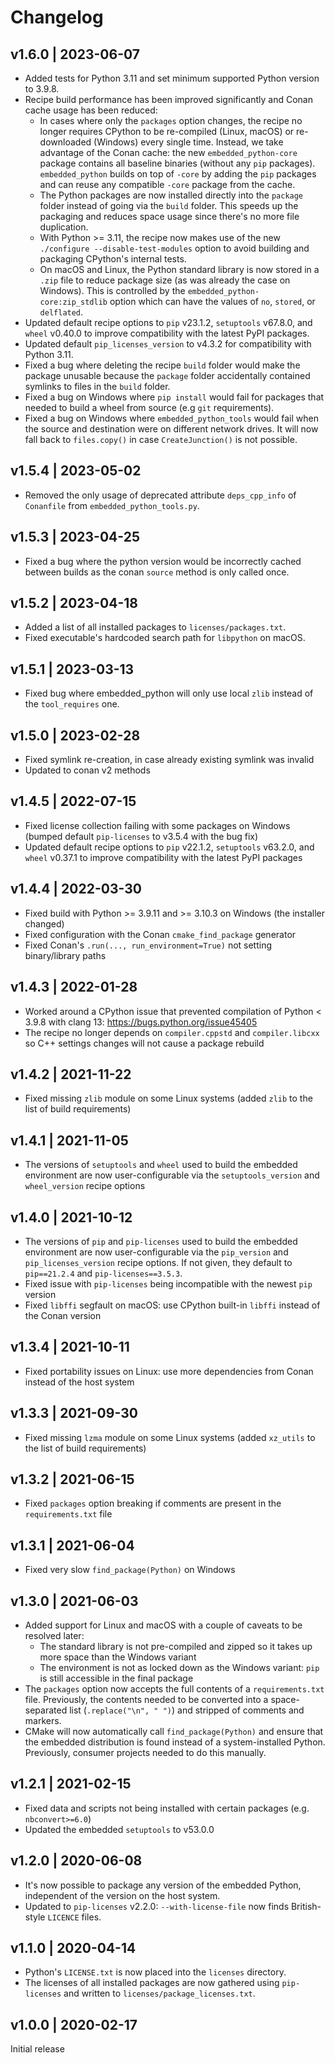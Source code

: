 # Changelog

## v1.6.0 | 2023-06-07

- Added tests for Python 3.11 and set minimum supported Python version to 3.9.8.
- Recipe build performance has been improved significantly and Conan cache usage has been reduced: 
  - In cases where only the `packages` option changes, the recipe no longer requires CPython to be re-compiled (Linux, macOS) or re-downloaded (Windows) every single time. Instead, we take advantage of the Conan cache: the new `embedded_python-core` package contains all baseline binaries (without any `pip` packages). `embedded_python` builds on top of `-core` by adding the `pip` packages and can reuse any compatible `-core` package from the cache.
  - The Python packages are now installed directly into the `package` folder instead of going via the `build` folder. This speeds up the packaging and reduces space usage since there's no more file duplication.
  - With Python >= 3.11, the recipe now makes use of the new `./configure --disable-test-modules` option to avoid building and packaging CPython's internal tests.
  - On macOS and Linux, the Python standard library is now stored in a `.zip` file to reduce package size (as was already the case on Windows). This is controlled by the `embedded_python-core:zip_stdlib` option which can have the values of `no`, `stored`, or `delflated`.
- Updated default recipe options to `pip` v23.1.2, `setuptools` v67.8.0, and `wheel` v0.40.0 to improve compatibility with the latest PyPI packages.
- Updated default `pip_licenses_version` to v4.3.2 for compatibility with Python 3.11.
- Fixed a bug where deleting the recipe `build` folder would make the package unusable because the `package` folder accidentally contained symlinks to files in the `build` folder.
- Fixed a bug on Windows where `pip install` would fail for packages that needed to build a wheel from source (e.g `git` requirements). 
- Fixed a bug on Windows where `embedded_python_tools` would fail when the source and destination were on different network drives. It will now fall back to `files.copy()` in case `CreateJunction()` is not possible. 

## v1.5.4 | 2023-05-02

- Removed the only usage of deprecated attribute `deps_cpp_info` of `Conanfile` from `embedded_python_tools.py`.

## v1.5.3 | 2023-04-25

- Fixed a bug where the python version would be incorrectly cached between builds as the conan `source` method is only called once.

## v1.5.2 | 2023-04-18

- Added a list of all installed packages to `licenses/packages.txt`.
- Fixed executable's hardcoded search path for `libpython` on macOS.

## v1.5.1 | 2023-03-13

- Fixed bug where embedded_python will only use local `zlib` instead of the `tool_requires` one.

## v1.5.0 | 2023-02-28

- Fixed symlink re-creation, in case already existing symlink was invalid
- Updated to conan v2 methods

## v1.4.5 | 2022-07-15

- Fixed license collection failing with some packages on Windows (bumped default `pip-licenses` to v3.5.4 with the bug fix) 
- Updated default recipe options to  `pip` v22.1.2, `setuptools` v63.2.0, and `wheel` v0.37.1 to improve compatibility with the latest PyPI packages

## v1.4.4 | 2022-03-30

- Fixed build with Python >= 3.9.11 and >= 3.10.3 on Windows (the installer changed)
- Fixed configuration with the Conan `cmake_find_package` generator
- Fixed Conan's `.run(..., run_environment=True)` not setting binary/library paths

## v1.4.3 | 2022-01-28

- Worked around a CPython issue that prevented compilation of Python < 3.9.8 with clang 13: https://bugs.python.org/issue45405
- The recipe no longer depends on `compiler.cppstd` and `compiler.libcxx` so C++ settings changes will not cause a package rebuild

## v1.4.2 | 2021-11-22

- Fixed missing `zlib` module on some Linux systems (added `zlib` to the list of build requirements)

## v1.4.1 | 2021-11-05

- The versions of `setuptools` and `wheel` used to build the embedded environment are now user-configurable via the `setuptools_version` and `wheel_version` recipe options

## v1.4.0 | 2021-10-12

- The versions of `pip` and `pip-licenses` used to build the embedded environment are now user-configurable via the `pip_version` and `pip_licenses_version` recipe options.
  If not given, they default to `pip==21.2.4` and `pip-licenses==3.5.3`.
- Fixed issue with `pip-licenses` being incompatible with the newest `pip` version
- Fixed `libffi` segfault on macOS: use CPython built-in `libffi` instead of the Conan version

## v1.3.4 | 2021-10-11

- Fixed portability issues on Linux: use more dependencies from Conan instead of the host system

## v1.3.3 | 2021-09-30

- Fixed missing `lzma` module on some Linux systems (added `xz_utils` to the list of build requirements)

## v1.3.2 | 2021-06-15

- Fixed `packages` option breaking if comments are present in the `requirements.txt` file

## v1.3.1 | 2021-06-04

- Fixed very slow `find_package(Python)` on Windows

## v1.3.0 | 2021-06-03

- Added support for Linux and macOS with a couple of caveats to be resolved later:
  * The standard library is not pre-compiled and zipped so it takes up more space than the Windows variant
  * The environment is not as locked down as the Windows variant: `pip` is still accessible in the final package
- The `packages` option now accepts the full contents of a `requirements.txt` file.
  Previously, the contents needed to be converted into a space-separated list (`.replace("\n", " ")`) and stripped of comments and markers.
- CMake will now automatically call `find_package(Python)` and ensure that the embedded distribution is found instead of a system-installed Python.
  Previously, consumer projects needed to do this manually.

## v1.2.1 | 2021-02-15

- Fixed data and scripts not being installed with certain packages (e.g. `nbconvert>=6.0`)
- Updated the embedded `setuptools` to v53.0.0

## v1.2.0 | 2020-06-08

- It's now possible to package any version of the embedded Python, independent of the version on the host system.
- Updated to `pip-licenses` v2.2.0: `--with-license-file` now finds British-style `LICENCE` files.

## v1.1.0 | 2020-04-14

- Python's `LICENSE.txt` is now placed into the `licenses` directory.
- The licenses of all installed packages are now gathered using `pip-licenses` and written to `licenses/package_licenses.txt`.

## v1.0.0 | 2020-02-17

Initial release
